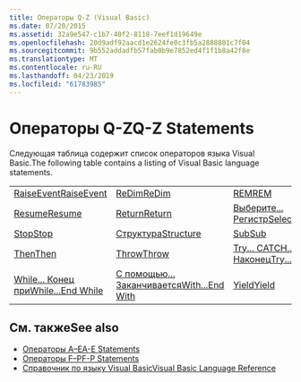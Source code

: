 ```yaml
---
title: Операторы Q-Z (Visual Basic)
ms.date: 07/20/2015
ms.assetid: 32a9e547-c1b7-40f2-8118-7eef1d19649e
ms.openlocfilehash: 20d9adf92aacd1e2624fe0c3fb5a2888801c7f04
ms.sourcegitcommit: 9b552addadfb57fab0b9e7852ed4f1f1b8a42f8e
ms.translationtype: MT
ms.contentlocale: ru-RU
ms.lasthandoff: 04/23/2019
ms.locfileid: "61783985"
---
```

# <a name="q-z-statements"></a><span data-ttu-id="d1086-102">Операторы Q-Z</span><span class="sxs-lookup"><span data-stu-id="d1086-102">Q-Z Statements</span></span>
<span data-ttu-id="d1086-103">Следующая таблица содержит список операторов языка Visual Basic.</span><span class="sxs-lookup"><span data-stu-id="d1086-103">The following table contains a listing of Visual Basic language statements.</span></span>  
  
|||||  
|---|---|---|---|  
|[<span data-ttu-id="d1086-104">RaiseEvent</span><span class="sxs-lookup"><span data-stu-id="d1086-104">RaiseEvent</span></span>](../../../visual-basic/language-reference/statements/raiseevent-statement.md)|[<span data-ttu-id="d1086-105">ReDim</span><span class="sxs-lookup"><span data-stu-id="d1086-105">ReDim</span></span>](../../../visual-basic/language-reference/statements/redim-statement.md)|[<span data-ttu-id="d1086-106">REM</span><span class="sxs-lookup"><span data-stu-id="d1086-106">REM</span></span>](../../../visual-basic/language-reference/statements/rem-statement.md)|[<span data-ttu-id="d1086-107">RemoveHandler</span><span class="sxs-lookup"><span data-stu-id="d1086-107">RemoveHandler</span></span>](../../../visual-basic/language-reference/statements/removehandler-statement.md)|  
|[<span data-ttu-id="d1086-108">Resume</span><span class="sxs-lookup"><span data-stu-id="d1086-108">Resume</span></span>](../../../visual-basic/language-reference/statements/resume-statement.md)|[<span data-ttu-id="d1086-109">Return</span><span class="sxs-lookup"><span data-stu-id="d1086-109">Return</span></span>](../../../visual-basic/language-reference/statements/return-statement.md)|[<span data-ttu-id="d1086-110">Выберите... Регистр</span><span class="sxs-lookup"><span data-stu-id="d1086-110">Select...Case</span></span>](../../../visual-basic/language-reference/statements/select-case-statement.md)|[<span data-ttu-id="d1086-111">Set</span><span class="sxs-lookup"><span data-stu-id="d1086-111">Set</span></span>](../../../visual-basic/language-reference/statements/set-statement.md)|  
|[<span data-ttu-id="d1086-112">Stop</span><span class="sxs-lookup"><span data-stu-id="d1086-112">Stop</span></span>](../../../visual-basic/language-reference/statements/stop-statement.md)|[<span data-ttu-id="d1086-113">Структура</span><span class="sxs-lookup"><span data-stu-id="d1086-113">Structure</span></span>](../../../visual-basic/language-reference/statements/structure-statement.md)|[<span data-ttu-id="d1086-114">Sub</span><span class="sxs-lookup"><span data-stu-id="d1086-114">Sub</span></span>](../../../visual-basic/language-reference/statements/sub-statement.md)|[<span data-ttu-id="d1086-115">SyncLock</span><span class="sxs-lookup"><span data-stu-id="d1086-115">SyncLock</span></span>](../../../visual-basic/language-reference/statements/synclock-statement.md)|  
|[<span data-ttu-id="d1086-116">Then</span><span class="sxs-lookup"><span data-stu-id="d1086-116">Then</span></span>](../../../visual-basic/language-reference/statements/then-statement.md)|[<span data-ttu-id="d1086-117">Throw</span><span class="sxs-lookup"><span data-stu-id="d1086-117">Throw</span></span>](../../../visual-basic/language-reference/statements/throw-statement.md)|[<span data-ttu-id="d1086-118">Try... CATCH... Наконец</span><span class="sxs-lookup"><span data-stu-id="d1086-118">Try...Catch...Finally</span></span>](../../../visual-basic/language-reference/statements/try-catch-finally-statement.md)|[<span data-ttu-id="d1086-119">Using</span><span class="sxs-lookup"><span data-stu-id="d1086-119">Using</span></span>](../../../visual-basic/language-reference/statements/using-statement.md)|  
|[<span data-ttu-id="d1086-120">While... Конец при</span><span class="sxs-lookup"><span data-stu-id="d1086-120">While...End While</span></span>](../../../visual-basic/language-reference/statements/while-end-while-statement.md)|[<span data-ttu-id="d1086-121">С помощью... Заканчивается</span><span class="sxs-lookup"><span data-stu-id="d1086-121">With...End With</span></span>](../../../visual-basic/language-reference/statements/with-end-with-statement.md)|[<span data-ttu-id="d1086-122">Yield</span><span class="sxs-lookup"><span data-stu-id="d1086-122">Yield</span></span>](../../../visual-basic/language-reference/statements/yield-statement.md)||  
  
## <a name="see-also"></a><span data-ttu-id="d1086-123">См. также</span><span class="sxs-lookup"><span data-stu-id="d1086-123">See also</span></span>

- [<span data-ttu-id="d1086-124">Операторы A–E</span><span class="sxs-lookup"><span data-stu-id="d1086-124">A-E Statements</span></span>](../../../visual-basic/language-reference/statements/a-e-statements.md)
- [<span data-ttu-id="d1086-125">Операторы F–P</span><span class="sxs-lookup"><span data-stu-id="d1086-125">F-P Statements</span></span>](../../../visual-basic/language-reference/statements/f-p-statements.md)
- [<span data-ttu-id="d1086-126">Справочник по языку Visual Basic</span><span class="sxs-lookup"><span data-stu-id="d1086-126">Visual Basic Language Reference</span></span>](../../../visual-basic/language-reference/index.md)
